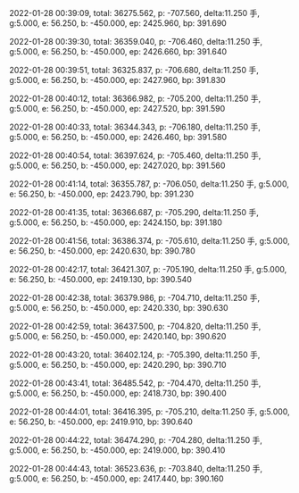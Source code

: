 2022-01-28 00:39:09, total: 36275.562, p: -707.560, delta:11.250 手, g:5.000, e: 56.250, b: -450.000, ep: 2425.960, bp: 391.690

2022-01-28 00:39:30, total: 36359.040, p: -706.460, delta:11.250 手, g:5.000, e: 56.250, b: -450.000, ep: 2426.660, bp: 391.640

2022-01-28 00:39:51, total: 36325.837, p: -706.680, delta:11.250 手, g:5.000, e: 56.250, b: -450.000, ep: 2427.960, bp: 391.830

2022-01-28 00:40:12, total: 36366.982, p: -705.200, delta:11.250 手, g:5.000, e: 56.250, b: -450.000, ep: 2427.520, bp: 391.590

2022-01-28 00:40:33, total: 36344.343, p: -706.180, delta:11.250 手, g:5.000, e: 56.250, b: -450.000, ep: 2426.460, bp: 391.580

2022-01-28 00:40:54, total: 36397.624, p: -705.460, delta:11.250 手, g:5.000, e: 56.250, b: -450.000, ep: 2427.020, bp: 391.560

2022-01-28 00:41:14, total: 36355.787, p: -706.050, delta:11.250 手, g:5.000, e: 56.250, b: -450.000, ep: 2423.790, bp: 391.230

2022-01-28 00:41:35, total: 36366.687, p: -705.290, delta:11.250 手, g:5.000, e: 56.250, b: -450.000, ep: 2424.150, bp: 391.180

2022-01-28 00:41:56, total: 36386.374, p: -705.610, delta:11.250 手, g:5.000, e: 56.250, b: -450.000, ep: 2420.630, bp: 390.780

2022-01-28 00:42:17, total: 36421.307, p: -705.190, delta:11.250 手, g:5.000, e: 56.250, b: -450.000, ep: 2419.130, bp: 390.540

2022-01-28 00:42:38, total: 36379.986, p: -704.710, delta:11.250 手, g:5.000, e: 56.250, b: -450.000, ep: 2420.330, bp: 390.630

2022-01-28 00:42:59, total: 36437.500, p: -704.820, delta:11.250 手, g:5.000, e: 56.250, b: -450.000, ep: 2420.140, bp: 390.620

2022-01-28 00:43:20, total: 36402.124, p: -705.390, delta:11.250 手, g:5.000, e: 56.250, b: -450.000, ep: 2420.290, bp: 390.710

2022-01-28 00:43:41, total: 36485.542, p: -704.470, delta:11.250 手, g:5.000, e: 56.250, b: -450.000, ep: 2418.730, bp: 390.400

2022-01-28 00:44:01, total: 36416.395, p: -705.210, delta:11.250 手, g:5.000, e: 56.250, b: -450.000, ep: 2419.910, bp: 390.640

2022-01-28 00:44:22, total: 36474.290, p: -704.280, delta:11.250 手, g:5.000, e: 56.250, b: -450.000, ep: 2419.000, bp: 390.410

2022-01-28 00:44:43, total: 36523.636, p: -703.840, delta:11.250 手, g:5.000, e: 56.250, b: -450.000, ep: 2417.440, bp: 390.160